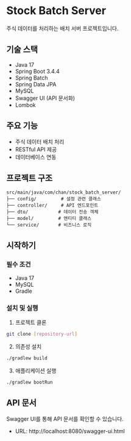# Stock Batch Server

주식 데이터를 처리하는 배치 서버 프로젝트입니다.

## 기술 스택

- Java 17
- Spring Boot 3.4.4
- Spring Batch
- Spring Data JPA
- MySQL
- Swagger UI (API 문서화)
- Lombok

## 주요 기능

- 주식 데이터 배치 처리
- RESTful API 제공
- 데이터베이스 연동

## 프로젝트 구조

```
src/main/java/com/chan/stock_batch_server/
├── config/         # 설정 관련 클래스
├── controller/     # API 엔드포인트
├── dto/           # 데이터 전송 객체
├── model/         # 엔티티 클래스
└── service/       # 비즈니스 로직
```

## 시작하기

### 필수 조건

- Java 17
- MySQL
- Gradle

### 설치 및 실행

1. 프로젝트 클론
```bash
git clone [repository-url]
```

2. 의존성 설치
```bash
./gradlew build
```

3. 애플리케이션 실행
```bash
./gradlew bootRun
```

## API 문서

Swagger UI를 통해 API 문서를 확인할 수 있습니다.
- URL: http://localhost:8080/swagger-ui.html
